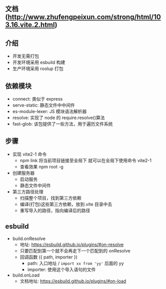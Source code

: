 ## 文档(http://www.zhufengpeixun.com/strong/html/103.16.vite.2.html)

## 介绍

- 开发无需打包
- 开发环境采用 esbuild 构建
- 生产环境采用 roolup 打包

## 依赖模块

- connect: 类似于 express
- serve-static: 静态文件中中间件
- es-module-lexer: JS 模块语法解析器
- resolve: 实现了 node 的 require.resolve()算法
- fast-glob: 该包提供了一些方法，用于遍历文件系统

## 步骤

- 实现 vite2-1 命令
  - npm link 将当前项目链接至全局下 就可以在全局下使用命令 vite2-1
  - 查看效果 npm root -g
- 创建服务器
  - 启动服务
  - 静态文件中间件
- 第三方路径处理
  - 扫描整个项目，找到第三方依赖
  - 编译(打包)这些第三方依赖，放到.vite 目录中去
  - 重写导入的路径，指向编译后的路径

## esbuild

- build.onResolve
  - 地址: https://esbuild.github.io/plugins/#on-resolve
  - 只要匹配到第一个就不会再走下一个匹配到的 onResolve
  - 回调函数 ({ path, importer })
    - path: 入口地址 / `import xx from 'yy'` 后面的 yy
    - importer: 使用这个导入语句的文件
- build.onLoad
  - 文档地址: https://esbuild.github.io/plugins/#on-load
